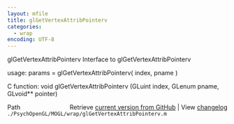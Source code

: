 ```yaml
---
layout: mfile
title: glGetVertexAttribPointerv
categories:
  - wrap
encoding: UTF-8
---
```


glGetVertexAttribPointerv  Interface to glGetVertexAttribPointerv

usage:  params = glGetVertexAttribPointerv( index, pname )

C function:  void glGetVertexAttribPointerv (GLuint index, GLenum pname, GLvoid\*\* pointer)


<div class="code_header" style="text-align:right;">
  <span style="float:left;">Path&nbsp;&nbsp;</span> <span class="counter">Retrieve <a href=
  "https://raw.github.com/Psychtoolbox-3/Psychtoolbox-3/beta/./PsychOpenGL/MOGL/wrap/glGetVertexAttribPointerv.m">current version from GitHub</a> | View <a href=
  "https://github.com/Psychtoolbox-3/Psychtoolbox-3/commits/beta/./PsychOpenGL/MOGL/wrap/glGetVertexAttribPointerv.m">changelog</a></span>
</div>
<div class="code">
  <code>./PsychOpenGL/MOGL/wrap/glGetVertexAttribPointerv.m</code>
</div>
